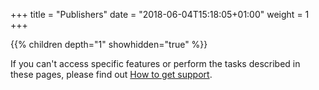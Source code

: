 +++
title = "Publishers"
date = "2018-06-04T15:18:05+01:00"
weight = 1
+++

{{% children depth="1" showhidden="true" %}}

If you can't access specific features or perform the tasks described in these pages, please find out [How to get support](/publishers/how-to-get-support/).
